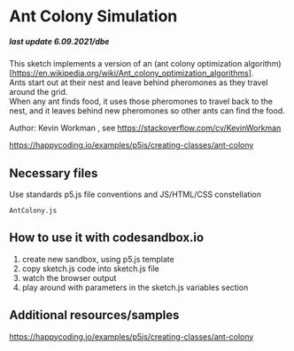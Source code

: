 # Ant Colony Simulation

##### last update 6.09.2021/dbe

This sketch implements a version of an (ant colony optimization algorithm) [https://en.wikipedia.org/wiki/Ant_colony_optimization_algorithms].  
Ants start out at their nest and leave behind pheromones as they travel around the grid.  
When any ant finds food, it uses those pheromones to travel back to the nest, and it leaves behind new pheromones so other ants can find the food.

Author: Kevin Workman , see https://stackoverflow.com/cv/KevinWorkman

https://happycoding.io/examples/p5js/creating-classes/ant-colony

## Necessary files

Use standards p5.js file conventions and JS/HTML/CSS constellation
```
AntColony.js
```

## How to use it with codesandbox.io

1. create new sandbox, using p5.js template
1. copy sketch.js code into sketch.js file
1. watch the browser output
1. play around with parameters in the sketch.js variables section 

## Additional resources/samples
https://happycoding.io/examples/p5js/creating-classes/ant-colony 


